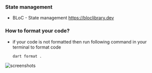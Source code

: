 ### State management

- BLoC - State management
  https://bloclibrary.dev

### How to format your code?

- if your code is not formatted then run following command in your terminal to format code
  ```
  dart format .
  ```

![screenshots](https://github.com/AlHasanSony/shop-app-ui-kit/assets/48161357/e020428d-d0ec-4855-bbee-fa59e11cf726)
